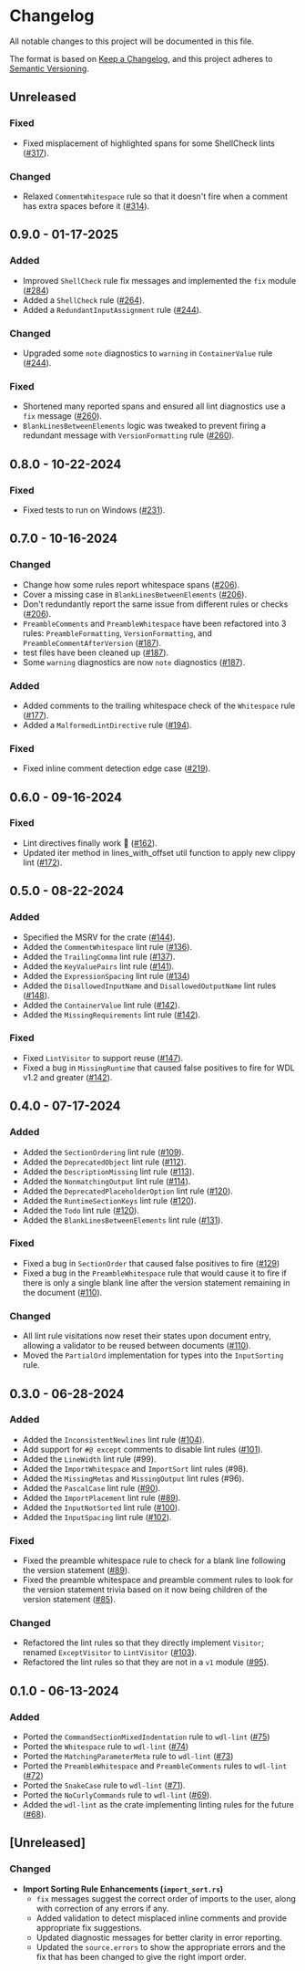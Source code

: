 # Changelog

All notable changes to this project will be documented in this file.

The format is based on [Keep a Changelog](https://keepachangelog.com/en/1.1.0/),
and this project adheres to [Semantic Versioning](https://semver.org/spec/v2.0.0.html).

## Unreleased

### Fixed

* Fixed misplacement of highlighted spans for some ShellCheck lints ([#317](https://github.com/stjude-rust-labs/wdl/pull/317)).

### Changed

* Relaxed `CommentWhitespace` rule so that it doesn't fire when a comment has extra spaces before it ([#314](https://github.com/stjude-rust-labs/wdl/pull/314)).

## 0.9.0 - 01-17-2025

### Added

* Improved `ShellCheck` rule fix messages and implemented the `fix` module ([#284](https://github.com/stjude-rust-labs/wdl/pull/284))
* Added a `ShellCheck` rule ([#264](https://github.com/stjude-rust-labs/wdl/pull/264)).
* Added a `RedundantInputAssignment` rule ([#244](https://github.com/stjude-rust-labs/wdl/pull/244)).

### Changed

* Upgraded some `note` diagnostics to `warning` in `ContainerValue` rule  ([#244](https://github.com/stjude-rust-labs/wdl/pull/244)).

### Fixed

* Shortened many reported spans and ensured all lint diagnostics use a `fix` message ([#260](https://github.com/stjude-rust-labs/wdl/pull/260)).
* `BlankLinesBetweenElements` logic was tweaked to prevent firing a redundant message with `VersionFormatting` rule ([#260](https://github.com/stjude-rust-labs/wdl/pull/260)).

## 0.8.0 - 10-22-2024

### Fixed

* Fixed tests to run on Windows ([#231](https://github.com/stjude-rust-labs/wdl/pull/231)).

## 0.7.0 - 10-16-2024

### Changed

* Change how some rules report whitespace spans ([#206](https://github.com/stjude-rust-labs/wdl/pull/206)).
* Cover a missing case in `BlankLinesBetweenElements` ([#206](https://github.com/stjude-rust-labs/wdl/pull/206)).
* Don't redundantly report the same issue from different rules or checks ([#206](https://github.com/stjude-rust-labs/wdl/pull/206)).
* `PreambleComments` and `PreambleWhitespace` have been refactored into 3 rules: `PreambleFormatting`, `VersionFormatting`, and `PreambleCommentAfterVersion` ([#187](https://github.com/stjude-rust-labs/wdl/pull/187)).
* test files have been cleaned up ([#187](https://github.com/stjude-rust-labs/wdl/pull/187)).
* Some `warning` diagnostics are now `note` diagnostics ([#187](https://github.com/stjude-rust-labs/wdl/pull/187)).

### Added

* Added comments to the trailing whitespace check of the `Whitespace` rule ([#177](https://github.com/stjude-rust-labs/wdl/pull/177)).
* Added a `MalformedLintDirective` rule ([#194](https://github.com/stjude-rust-labs/wdl/pull/194)).

### Fixed

* Fixed inline comment detection edge case ([#219](https://github.com/stjude-rust-labs/wdl/pull/219)).

## 0.6.0 - 09-16-2024

### Fixed

* Lint directives finally work :tada: ([#162](https://github.com/stjude-rust-labs/wdl/pull/162)).
* Updated iter method in lines_with_offset util function to apply new clippy lint ([#172](https://github.com/stjude-rust-labs/wdl/pull/172)).

## 0.5.0 - 08-22-2024

### Added

* Specified the MSRV for the crate ([#144](https://github.com/stjude-rust-labs/wdl/pull/144)).
* Added the `CommentWhitespace` lint rule ([#136](https://github.com/stjude-rust-labs/wdl/pull/136)).
* Added the `TrailingComma` lint rule ([#137](https://github.com/stjude-rust-labs/wdl/pull/137)).
* Added the `KeyValuePairs` lint rule ([#141](https://github.com/stjude-rust-labs/wdl/pull/141)).
* Added the `ExpressionSpacing` lint rule ([#134](https://github.com/stjude-rust-labs/wdl/pull/134))
* Added the `DisallowedInputName` and `DisallowedOutputName` lint rules ([#148](https://github.com/stjude-rust-labs/wdl/pull/148)).
* Added the `ContainerValue` lint rule ([#142](https://github.com/stjude-rust-labs/wdl/pull/142)).
* Added the `MissingRequirements` lint rule ([#142](https://github.com/stjude-rust-labs/wdl/pull/142)).

### Fixed

* Fixed `LintVisitor` to support reuse ([#147](https://github.com/stjude-rust-labs/wdl/pull/147)).
* Fixed a bug in `MissingRuntime` that caused false positives to fire for WDL v1.2 and
  greater ([#142](https://github.com/stjude-rust-labs/wdl/pull/142)).

## 0.4.0 - 07-17-2024

### Added

* Added the `SectionOrdering` lint rule ([#109](https://github.com/stjude-rust-labs/wdl/pull/109)).
* Added the `DeprecatedObject` lint rule ([#112](https://github.com/stjude-rust-labs/wdl/pull/112)).
* Added the `DescriptionMissing` lint rule ([#113](https://github.com/stjude-rust-labs/wdl/pull/113)).
* Added the `NonmatchingOutput` lint rule ([#114](https://github.com/stjude-rust-labs/wdl/pull/114)).
* Added the `DeprecatedPlaceholderOption` lint rule ([#120](https://github.com/stjude-rust-labs/wdl/pull/120)).
* Added the `RuntimeSectionKeys` lint rule ([#120](https://github.com/stjude-rust-labs/wdl/pull/120)).
* Added the `Todo` lint rule ([#120](https://github.com/stjude-rust-labs/wdl/pull/126)).
* Added the `BlankLinesBetweenElements` lint rule ([#131](https://github.com/stjude-rust-labs/wdl/pull/131)).

### Fixed

* Fixed a bug in `SectionOrder` that caused false positives to fire
  ([#129](https://github.com/stjude-rust-labs/wdl/pull/129))
* Fixed a bug in the `PreambleWhitespace` rule that would cause it to fire if
  there is only a single blank line after the version statement remaining in
  the document ([#110](https://github.com/stjude-rust-labs/wdl/pull/110)).

### Changed

* All lint rule visitations now reset their states upon document entry,
  allowing a validator to be reused between documents ([#110](https://github.com/stjude-rust-labs/wdl/pull/110)).
* Moved the `PartialOrd` implementation for types into the `InputSorting` rule.

## 0.3.0 - 06-28-2024

### Added

* Added the `InconsistentNewlines` lint rule ([#104](https://github.com/stjude-rust-labs/wdl/pull/104)).
* Add support for `#@ except` comments to disable lint rules ([#101](https://github.com/stjude-rust-labs/wdl/pull/101)).
* Added the `LineWidth` lint rule (#99).
* Added the `ImportWhitespace` and `ImportSort` lint rules (#98).
* Added the `MissingMetas` and `MissingOutput` lint rules (#96).
* Added the `PascalCase` lint rule ([#90](https://github.com/stjude-rust-labs/wdl/pull/90)).
* Added the `ImportPlacement` lint rule ([#89](https://github.com/stjude-rust-labs/wdl/pull/89)).
* Added the `InputNotSorted` lint rule ([#100](https://github.com/stjude-rust-labs/wdl/pull/100)).
* Added the `InputSpacing` lint rule ([#102](https://github.com/stjude-rust-labs/wdl/pull/102)).

### Fixed

* Fixed the preamble whitespace rule to check for a blank line following the
  version statement ([#89](https://github.com/stjude-rust-labs/wdl/pull/89)).
* Fixed the preamble whitespace and preamble comment rules to look for the
  version statement trivia based on it now being children of the version
  statement ([#85](https://github.com/stjude-rust-labs/wdl/pull/85)).

### Changed

* Refactored the lint rules so that they directly implement `Visitor`; renamed
  `ExceptVisitor` to `LintVisitor` ([#103](https://github.com/stjude-rust-labs/wdl/pull/103)).
* Refactored the lint rules so that they are not in a `v1` module
  ([#95](https://github.com/stjude-rust-labs/wdl/pull/95)).

## 0.1.0 - 06-13-2024

### Added

* Ported the `CommandSectionMixedIndentation` rule to `wdl-lint` ([#75](https://github.com/stjude-rust-labs/wdl/pull/75))
* Ported the `Whitespace` rule to `wdl-lint` ([#74](https://github.com/stjude-rust-labs/wdl/pull/74))
* Ported the `MatchingParameterMeta` rule to `wdl-lint` ([#73](https://github.com/stjude-rust-labs/wdl/pull/73))
* Ported the `PreambleWhitespace` and `PreambleComments` rules to `wdl-lint`
  ([#72](https://github.com/stjude-rust-labs/wdl/pull/72))
* Ported the `SnakeCase` rule to `wdl-lint` ([#71](https://github.com/stjude-rust-labs/wdl/pull/71)).
* Ported the `NoCurlyCommands` rule to `wdl-lint` ([#69](https://github.com/stjude-rust-labs/wdl/pull/69)).
* Added the `wdl-lint` as the crate implementing linting rules for the future
  ([#68](https://github.com/stjude-rust-labs/wdl/pull/68)).

## [Unreleased]

### Changed  

* **Import Sorting Rule Enhancements (`import_sort.rs`)**  
  * `fix` messages suggest the correct order of imports to the user, along with correction of any errors if any.  
  * Added validation to detect misplaced inline comments and provide appropriate fix suggestions.  
  * Updated diagnostic messages for better clarity in error reporting.  
  * Updated the `source.errors` to show the appropriate errors and the fix that has been changed to give the right import order.  
